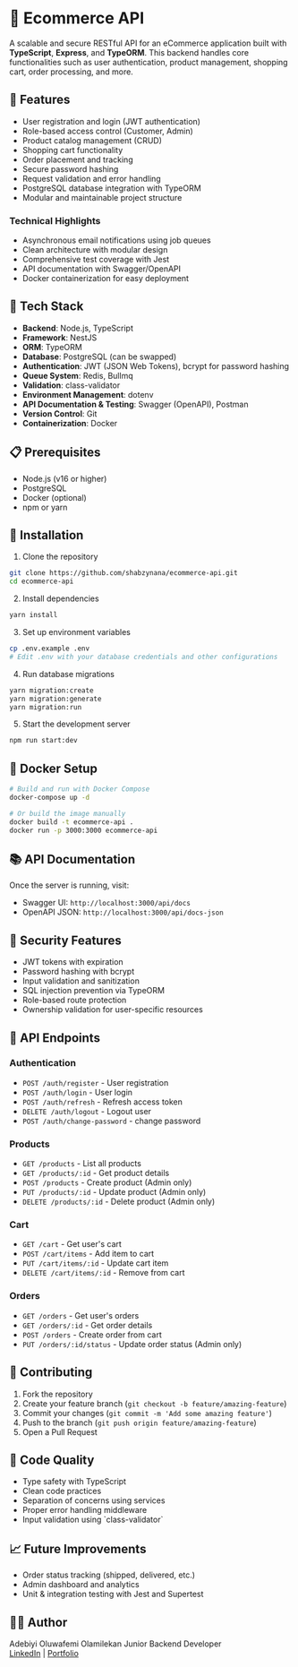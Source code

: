 # 🛒 Ecommerce API

A scalable and secure RESTful API for an eCommerce application built with **TypeScript**, **Express**, and **TypeORM**. This backend handles core functionalities such as user authentication, product management, shopping cart, order processing, and more.

## 🚀 Features

- User registration and login (JWT authentication)
- Role-based access control (Customer, Admin)
- Product catalog management (CRUD)
- Shopping cart functionality
- Order placement and tracking
- Secure password hashing
- Request validation and error handling
- PostgreSQL database integration with TypeORM
- Modular and maintainable project structure

### Technical Highlights
- Asynchronous email notifications using job queues
- Clean architecture with modular design
- Comprehensive test coverage with Jest
- API documentation with Swagger/OpenAPI
- Docker containerization for easy deployment

## 🧱 Tech Stack

- **Backend**: Node.js, TypeScript
- **Framework**: NestJS
- **ORM**: TypeORM
- **Database**: PostgreSQL (can be swapped)
- **Authentication**: JWT (JSON Web Tokens), bcrypt for password hashing
- **Queue System**: Redis, Bullmq
- **Validation**: class-validator
- **Environment Management**: dotenv
- **API Documentation & Testing**: Swagger (OpenAPI), Postman
- **Version Control**: Git
- **Containerization**: Docker

## 📋 Prerequisites

- Node.js (v16 or higher)
- PostgreSQL
- Docker (optional)
- npm or yarn
 
## 🔧 Installation

1. Clone the repository
```bash
git clone https://github.com/shabzynana/ecommerce-api.git
cd ecommerce-api
```

2. Install dependencies
```bash
yarn install
```

3. Set up environment variables
```bash
cp .env.example .env
# Edit .env with your database credentials and other configurations
```

4. Run database migrations
```bash
yarn migration:create
yarn migration:generate
yarn migration:run
```

5. Start the development server
```bash
npm run start:dev
```

## 🐳 Docker Setup

```bash
# Build and run with Docker Compose
docker-compose up -d

# Or build the image manually
docker build -t ecommerce-api .
docker run -p 3000:3000 ecommerce-api
```

## 📚 API Documentation

Once the server is running, visit:
- Swagger UI: `http://localhost:3000/api/docs`
- OpenAPI JSON: `http://localhost:3000/api/docs-json`

## 🔐 Security Features

- JWT tokens with expiration
- Password hashing with bcrypt
- Input validation and sanitization
- SQL injection prevention via TypeORM
- Role-based route protection
- Ownership validation for user-specific resources

## 🚦 API Endpoints

### Authentication
- `POST /auth/register` - User registration
- `POST /auth/login` - User login
- `POST /auth/refresh` - Refresh access token
- `DELETE /auth/logout` - Logout user
- `POST /auth/change-password` - change password

### Products
- `GET /products` - List all products
- `GET /products/:id` - Get product details
- `POST /products` - Create product (Admin only)
- `PUT /products/:id` - Update product (Admin only)
- `DELETE /products/:id` - Delete product (Admin only)

### Cart
- `GET /cart` - Get user's cart
- `POST /cart/items` - Add item to cart
- `PUT /cart/items/:id` - Update cart item
- `DELETE /cart/items/:id` - Remove from cart

### Orders
- `GET /orders` - Get user's orders
- `GET /orders/:id` - Get order details
- `POST /orders` - Create order from cart
- `PUT /orders/:id/status` - Update order status (Admin only)

## 🤝 Contributing

1. Fork the repository
2. Create your feature branch (`git checkout -b feature/amazing-feature`)
3. Commit your changes (`git commit -m 'Add some amazing feature'`)
4. Push to the branch (`git push origin feature/amazing-feature`)
5. Open a Pull Request


## 🧼 Code Quality

- Type safety with TypeScript
- Clean code practices
- Separation of concerns using services
- Proper error handling middleware
- Input validation using \`class-validator\`

## 📈 Future Improvements

- Order status tracking (shipped, delivered, etc.)
- Admin dashboard and analytics
- Unit & integration testing with Jest and Supertest

## 🧑‍💻 Author

Adebiyi Oluwafemi Olamilekan
Junior Backend Developer  
[LinkedIn](https://www.linkedin.com/in/your-profile) | [Portfolio](https://your-portfolio.com)


